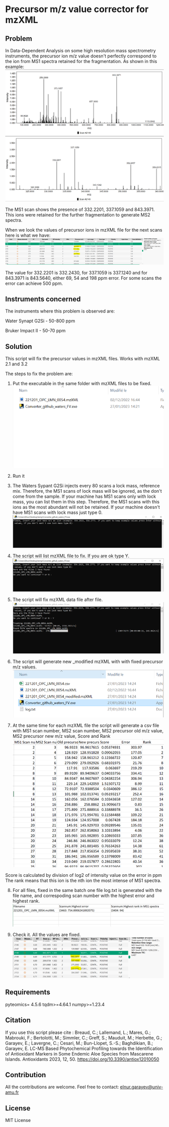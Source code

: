 # Precursor m/z value corrector for mzXML
## Problem
In Data-Dependent Analysis on some high resolution mass spectrometry instruments, the precursor ion m/z value doesn't perfectly correspond to the ion from MS1 spectra retained for the fragmentation.
As shown in this example:
![This is an image](/doc/MS1.PNG)
![This is an image](/doc/MS1_zoom.PNG)

The MS1 scan shows the presence of 332.2201, 337.1059 and 843.3971. This ions were retained for the further fragmentation to generate MS2 spectra.

When we look the values of precursor ions in mzXML file for the next scans here is what we have:
![This is an image](/doc/MS2.PNG)

The value for 332.2201 is 332.2430, for 337.1059 is 337.1240 and for 843.3971 is 843.5640, either 69, 54 and 198 ppm error. For some scans the error can achieve 500 ppm.

## Instruments concerned
The instruments where this problem is observed are:

Water Synapt G2Si - 50-800 ppm

Bruker Impact II - 50-70 ppm


## Solution
This script will fix the precursor values in mzXML files. Works with mzXML 2.1 and 3.2

The steps to fix the problem are:
1) Put the executable in the same folder with mzXML files to be fixed.
![Step1](/doc/Step1.PNG)

2) Run it
3) The Waters Sypant G2Si injects every 80 scans a lock mass, reference mix. Therefore, the MS1 scans of lock mass will be ignored, as the don't come from the sample. If your machine has MS1 scans only with lock mass, you can list them in this step. Therefore, the MS1 scans with this ions as the most abundant will not be retained. 
If your machine doesn't have MS1 scans with lock mass just type 0.
![Step3](/doc/Step2.PNG)

4) The script will list mzXML file to fix. If you are ok type Y.
![Step4](/doc/Step3.PNG)

5) The script will fix mzXML data file after file.
![Step5](/doc/Step4.PNG)

6) The script will generate new  _modified mzXML with with fixed precursor m/z values.
![Step6](/doc/Step5.PNG)

7) At the same time for each mzXML file the script will generate a csv file with MS1 scan number, MS2 scan number, MS2 precursor old m/z value, MS2 precursor new m/z value, Score and Rank
![Step7](/doc/Step6.PNG)

Score is calculated by division of log2 of intensity value on the error in ppm
The rank means that this ion is the nth ion the most intense of MS1 spectra. 

8) For all files, fixed in the same batch one file log.txt is generated with the file name, and correspoding scan number with the highest error and highest rank.
![Step8](/doc/Step7.PNG)

9) Check it. All the values are fixed.
![Step9](/doc/MS2_OK.PNG)

## Requirements
pyteomics= 4.5.6
tqdm>=4.64.1
numpy>=1.23.4

## Citation
If you use this script please cite : Breaud, C.; Lallemand, L.; Mares, G.; Mabrouki, F.; Bertolotti, M.; Simmler, C.; Greff, S.; Mauduit, M.; Herbette, G.; Garayev, E.; Lavergne, C.; Cesari, M.; Bun-Llopet, S.-S.; Baghdikian, B.; Garayev, E. LC-MS Based Phytochemical Profiling towards the Identification of Antioxidant Markers in Some Endemic Aloe Species from Mascarene Islands. Antioxidants 2023, 12, 50. https://doi.org/10.3390/antiox12010050

## Contribution
All the contributions are welcome. Feel free to contact: elnur.garayev@univ-amu.fr

## License
MIT License
